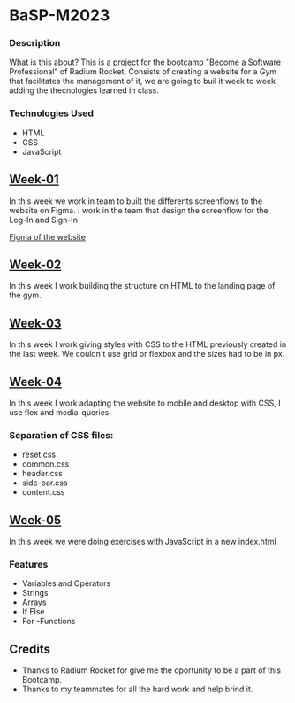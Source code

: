 # BaSP-M2023

### Description

What is this about? This is a project for the bootcamp "Become a Software Professional" of Radium Rocket.
Consists of creating a website for a Gym that facilitates the management of it, we are going to buil it week to week adding the thecnologies learned in class.

### Technologies Used

- HTML
- CSS
- JavaScript

## [Week-01](https://shorturl.at/rZ246)

In this week we work in team to built the differents screenflows to the website on Figma. I work in the team that design the screenflow for the Log-In and Sign-In

[Figma of the website](https://shorturl.at/rZ246)

## [Week-02](https://shorturl.at/yAFGQ) 

In this week I work building the structure on HTML to the landing page of the gym.

## [Week-03](https://shorturl.at/JQUZ8)

In this week I work giving styles with CSS to the HTML previously created in the last week. We couldn't use grid or flexbox and the sizes had to be in px.


## [Week-04](https://shorturl.at/szGHX)

In this week I work adapting the website to mobile and desktop with CSS, I use flex and media-queries.

 ### Separation of CSS files:
- reset.css 
- common.css
- header.css
- side-bar.css
- content.css

## [Week-05](https://shorturl.at/ovD18)

In this week we were doing exercises with JavaScript in a new index.html

### Features
- Variables and Operators
- Strings
- Arrays
- If Else
- For
-Functions

## Credits

- Thanks to Radium Rocket for give me the oportunity to be a part of this Bootcamp.
- Thanks to my teammates for all the hard work and help brind it.
